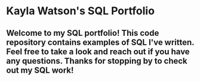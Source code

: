 # Kayla Watson's SQL Portfolio

## Welcome to my SQL portfolio! This code repository contains examples of SQL I've written. Feel free to take a look and reach out if you have any questions. Thanks for stopping by to check out my SQL work!
